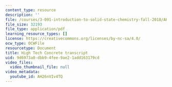 ```yaml
---
content_type: resource
description: ''
file: /courses/3-091-introduction-to-solid-state-chemistry-fall-2018/AH26nVIv4TQ_transcript.pdf
file_size: 32193
file_type: application/pdf
learning_resource_types: []
license: https://creativecommons.org/licenses/by-nc-sa/4.0/
ocw_type: OCWFile
resourcetype: Document
title: High Tech Concrete transcript
uid: 9d6973a0-dbb9-4fee-9ae2-1add163179cd
video_files:
  video_thumbnail_file: null
video_metadata:
  youtube_id: AH26nVIv4TQ
---
```

